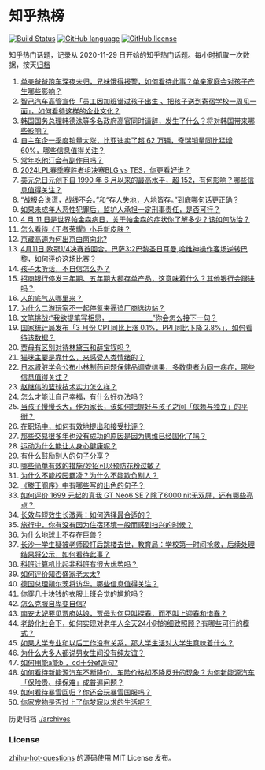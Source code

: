 # 知乎热榜
[![Build Status](https://github.com/ToWeLong/zhihu-hot-questions/workflows/CI/badge.svg)](https://github.com/ToWeLong/zhihu-hot-questions/actions)
[![GitHub language](https://img.shields.io/badge/language-golang-orange.svg)](https://golang.org/)
[![GitHub license](https://img.shields.io/github/license/ToWeLong/zhihu-hot-questions)](https://github.com/ToWeLong/zhihu-hot-questions/blob/main/LICENSE)

知乎热门话题，记录从 2020-11-29 日开始的知乎热门话题。每小时抓取一次数据，按天[归档](./archives)

<!-- BEGIN -->

1. [单亲爸爸跑车深夜未归，兄妹饿得报警，如何看待此事？单亲家庭会对孩子产生哪些影响？](https://www.zhihu.com/question/652467398)
1. [智己汽车高管宣传「员工因加班错过孩子出生 、把孩子送到寄宿学校一周见一面」，如何看待这样的企业文化？](https://www.zhihu.com/question/652408670)
1. [韩国国务总理韩德洙等多名政府高官同时请辞，发生了什么？将对韩国带来哪些影响？](https://www.zhihu.com/question/652568102)
1. [自主车企一季度销量大涨，比亚迪卖了超 62 万辆，奇瑞销量同比猛增 60%，哪些信息值得关注？](https://www.zhihu.com/question/652525132)
1. [常年吃他汀会有副作用吗？](https://www.zhihu.com/question/636851732)
1. [2024LPL春季赛胜者组决赛BLG vs TES，你更看好谁？](https://www.zhihu.com/question/652495470)
1. [美元兑日元创下自 1990 年 6 月以来的最高水平，超 152，有何影响？哪些信息值得关注？](https://www.zhihu.com/question/652533440)
1. [“战报会说谎，战线不会。”和“存人失地，人地皆存。”到底哪句话更正确？](https://www.zhihu.com/question/652222084)
1. [如果未成年人恶性犯罪后，监护人承担一定刑事责任，是否可行？](https://www.zhihu.com/question/652227882)
1. [4 月 11 日是世界帕金森病日，关于帕金森的症状你了解多少？该如何防治？](https://www.zhihu.com/question/652458403)
1. [怎么看待《王者荣耀》小兵新皮肤？](https://www.zhihu.com/question/652521510)
1. [京藏高速为何出京由南向北?](https://www.zhihu.com/question/21576053)
1. [4月11日 欧冠1/4决赛首回合，巴萨3:2巴黎圣日耳曼,哈维神操作客场逆转巴黎，如何评价这场比赛？](https://www.zhihu.com/question/652309513)
1. [孩子太听话，不自信怎么办？](https://www.zhihu.com/question/652420199)
1. [招商银行停发三年期、五年期大额存单产品，这意味着什么？其他银行会跟进吗？](https://www.zhihu.com/question/652563340)
1. [人的底气从哪里来？](https://www.zhihu.com/question/652516666)
1. [为什么二游玩家不一起停氪来逼迫厂商选边站？](https://www.zhihu.com/question/652418346)
1. [文笔挑战∶“我欲提笔写相思，______________”你会怎么接下一句？](https://www.zhihu.com/question/652457286)
1. [国家统计局发布「3 月份 CPI 同比上涨 0.1%，PPI 同比下降 2.8%」，如何看待该数据？](https://www.zhihu.com/question/652566779)
1. [贾母有区别对待林黛玉和薛宝钗吗？](https://www.zhihu.com/question/652420651)
1. [猫咪主要是靠什么，来感受人类情绪的？](https://www.zhihu.com/question/652390606)
1. [日本肾脏学会公布小林制药问题保健品调查结果，多数患者为同一病症，哪些信息值得关注？](https://www.zhihu.com/question/652491132)
1. [赵继伟的篮球技术实力怎么样？](https://www.zhihu.com/question/622973600)
1. [怎么才能让自己幸福，有什么好办法吗？](https://www.zhihu.com/question/652561570)
1. [当孩子慢慢长大，作为家长，该如何把握好与孩子之间「依赖与独立」的平衡？](https://www.zhihu.com/question/651506371)
1. [在职场中，如何有效地提出和接受批评？](https://www.zhihu.com/question/652503812)
1. [那些交易很多年也没有成功的原因是因为思维已经固化了吗？](https://www.zhihu.com/question/652508134)
1. [运动为什么能让人身心健康呢？](https://www.zhihu.com/question/652561650)
1. [有什么鼓励别人的句子分享？](https://www.zhihu.com/question/652476032)
1. [哪些简单有效的措施/妙招可以预防花粉过敏？](https://www.zhihu.com/question/652563061)
1. [为什么不能校园霸凌？为什么不能欺负别人？](https://www.zhihu.com/question/651984105)
1. [《滕王阁序》中有哪些写的出色的句子？](https://www.zhihu.com/question/652566548)
1. [如何评价 1699 元起的真我 GT Neo6 SE？除了6000 nit无双屏，还有哪些亮点？](https://www.zhihu.com/question/652571790)
1. [长效与短效生长激素：如何选择最合适的？](https://www.zhihu.com/question/632806649)
1. [旅行中，你有没有因为住宿环境一般而感到扫兴的时候？](https://www.zhihu.com/question/649629596)
1. [为什么地球上不存在巨兽？](https://www.zhihu.com/question/651911207)
1. [长沙一学生疑被老师殴打后跳楼去世，教育局：学校第一时间抢救，后续处理结果将公示，如何看待此事？](https://www.zhihu.com/question/652363478)
1. [科班计算机比起非科班有很大优势吗？](https://www.zhihu.com/question/631368694)
1. [如何评价知否盛家老太太?](https://www.zhihu.com/question/383216986)
1. [德国总理朔尔茨将访华，哪些信息值得关注？](https://www.zhihu.com/question/651761366)
1. [你穿几十块钱的衣服上班会觉的尴尬吗？](https://www.zhihu.com/question/652565900)
1. [怎么克服自卑变自信?](https://www.zhihu.com/question/651853079)
1. [南安太妃要见贾府姑娘，贾母为何只叫探春，而不叫上迎春和惜春？](https://www.zhihu.com/question/646387140)
1. [老龄化社会下，如何实现对老年人全天24小时的细致照顾？有哪些可行的模式？](https://www.zhihu.com/question/652467910)
1. [如果大学专业和以后工作没有关系，那大学生活对大学生意味着什么？](https://www.zhihu.com/question/652008130)
1. [为什么大多人都说男女生间没有纯友谊？](https://www.zhihu.com/question/647824135)
1. [如何用能a能b ，cd十分ef造句?](https://www.zhihu.com/question/652491743)
1. [如何看待新能源汽车不断降价，车险价格却不降反升的现象？为何新能源汽车「保险贵、续保难」成普遍问题？](https://www.zhihu.com/question/652498233)
1. [如何看待暴雪回归？你还会玩暴雪国服吗？](https://www.zhihu.com/question/652369307)
1. [你家宠物是否过上了你梦寐以求的生活呢？](https://www.zhihu.com/question/652390418)

<!-- END -->

历史归档 [./archives](./archives)


### License
[zhihu-hot-questions](https://github.com/towelong/zhihu-hot-questions) 的源码使用 MIT License 发布。